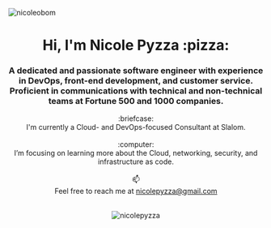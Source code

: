 
<p align="left"> <img src="https://komarev.com/ghpvc/?username=nicoleobom&label=Profile%20views&color=0e75b6&style=flat" alt="nicoleobom" /> </p>

<h1 align="center">Hi, I'm Nicole Pyzza :pizza:</h1>
<h3 align="center">A dedicated and passionate software engineer with experience in DevOps, front-end development, and customer service. Proficient in communications with technical and non-technical teams at Fortune 500 and 1000 companies.</h3>

<div align="center">
:briefcase: <br>
  I'm currently a Cloud- and DevOps-focused Consultant at Slalom. <br><br>
:computer:<br>
  I’m focusing on learning more about the Cloud, networking, security, and infrastructure as code.<br><br>
📫<br>Feel free to reach me at <a href="mailto:nicolepyzza@gmail.com">nicolepyzza@gmail.com</a><br><br>

<p><img align="center" src="https://github-readme-stats.vercel.app/api/top-langs/?username=nicolepyzza&layout=compact" alt="nicolepyzza" /></p>
